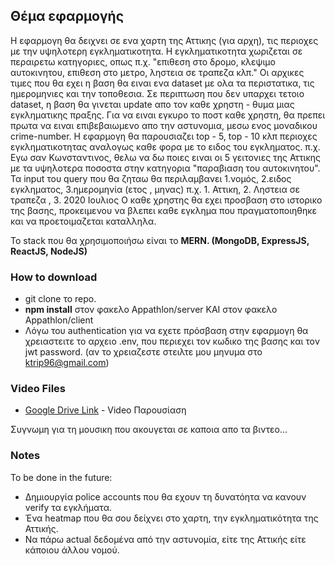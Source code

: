 ## Θέμα εφαρμογής

 Η εφαρμογη θα δειχνει σε ενα χαρτη της Αττικης (για αρχη), τις περιοχες με την υψηλοτερη εγκληματικοτητα. 
 Η εγκληματικοτητα χωριζεται σε περαιρετω κατηγοριες, οπως π.χ. "επιθεση στο δρομο, κλεψιμο αυτοκινητου, επιθεση στο μετρο, ληστεια σε τραπεζα κλπ." Οι αρχικες τιμες που θα εχει η βαση θα ειναι ενα dataset με ολα τα περιστατικα, τις ημερομηνιες και την τοποθεσια. Σε περιπτωση που δεν υπαρχει τετοιο dataset, η βαση θα γινεται update απο τον καθε χρηστη - θυμα μιας εγκληματικης πραξης. Για να ειναι εγκυρο το ποστ καθε χρηστη, θα πρεπει πρωτα να ειναι επιβεβαιωμενο απο την αστυνομια, μεσω ενος μοναδικου crime-number. Η εφαρμογη θα παρουσιαζει top - 5, top - 10 κλπ περιοχες εγκληματικοτητας αναλογως καθε φορα με το ειδος του εγκληματος. π.χ. Εγω σαν Κωνσταντινος, θελω να δω ποιες ειναι οι 5 γειτονιες της Αττικης με τα υψηλοτερα ποσοστα στην κατηγορια "παραβιαση του αυτοκινητου". Τα input του query που θα ζηταω θα περιλαμβανει 1.νομός, 2.ειδος εγκληματος, 3.ημερομηνία (ετος , μηνας) π.χ. 1. Αττικη, 2. Ληστεια σε τραπεζα , 3. 2020 Ιουλιος Ο καθε χρηστης θα εχει προσβαση στο ιστορικο της βασης, προκειμενου να βλεπει καθε εγκλημα που πραγματοποιηθηκε και να προετοιμαζεται καταλληλα.

 Το stack που θα χρησιμοποιήσω είναι το **MERN. (MongoDB, ExpressJS, ReactJS, NodeJS)** 


### How to download 

- git clone το repo.
- **npm install** στον φακελο Appathlon/server ΚΑΙ στον φακελο Appathlon/client
- Λόγω του authentication για να εχετε πρόσβαση στην εφαρμογη θα χρειαστειτε το αρχειο .env, που περιεχει τον κωδικο της βασης και τον jwt password.
(αν το χρειαζεστε στειλτε μου μηνυμα στο ktrip96@gmail.com)


### Video Files

* [Google Drive Link](https://drive.google.com/drive/folders/1aPQbeiRNoKtBLusuiXeu2dCWhJdfQQXY?usp=sharing) - Video Παρουσίαση 

Συγνωμη για τη μουσικη που ακουγεται σε καποια απο τα βιντεο... 

### Notes

To be done in the future:
- Δημιουργία police accounts που θα εχουν τη δυνατόητα να κανουν verify τα εγκλήματα.
- Ένα heatmap που θα σου δείχνει στο χαρτη, την εγκληματικότητα της Αττικής.
- Να πάρω actual δεδομένα από την αστυνομία, είτε της Αττικής είτε κάποιου άλλου νομού.

